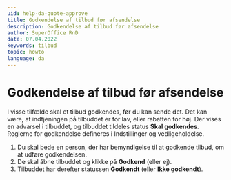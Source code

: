 ```yaml
---
uid: help-da-quote-approve
title: Godkendelse af tilbud før afsendelse
description: Godkendelse af tilbud før afsendelse
author: SuperOffice RnD
date: 07.04.2022
keywords: tilbud
topic: howto
language: da
---
```


# Godkendelse af tilbud før afsendelse

I visse tilfælde skal et tilbud godkendes, før du kan sende det. Det kan være, at indtjeningen på tilbuddet er for lav, eller rabatten for høj. Der vises en advarsel i tilbuddet, og tilbuddet tildeles status **Skal godkendes**. Reglerne for godkendelse defineres i Indstillinger og vedligeholdelse.

1. Du skal bede en person, der har bemyndigelse til at godkende tilbud, om at udføre godkendelsen.
2. De skal åbne tilbuddet og klikke på **Godkend** (eller ej).
3. Tilbuddet har derefter statussen **Godkendt** (eller **Ikke godkendt**).
